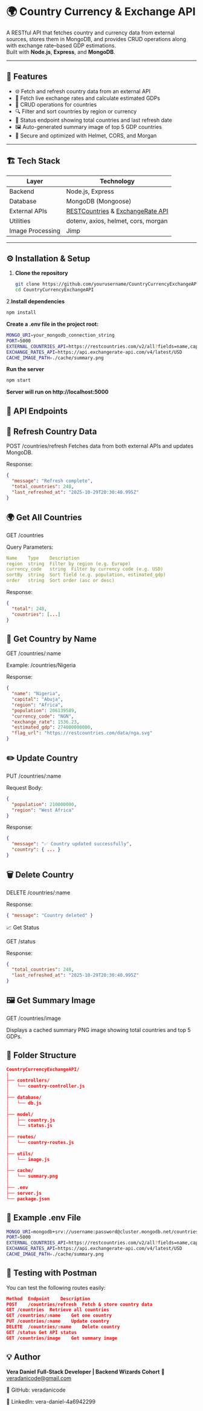 # 🌍 Country Currency & Exchange API

A RESTful API that fetches country and currency data from external sources, stores them in MongoDB, and provides CRUD operations along with exchange rate–based GDP estimations.  
Built with **Node.js**, **Express**, and **MongoDB**.

---

## 🚀 Features

- 🌐 Fetch and refresh country data from an external API  
- 💱 Fetch live exchange rates and calculate estimated GDPs  
- 🧾 CRUD operations for countries  
- 🔍 Filter and sort countries by region or currency  
- 🧩 Status endpoint showing total countries and last refresh date  
- 🖼️ Auto-generated summary image of top 5 GDP countries  
- 🧠 Secure and optimized with Helmet, CORS, and Morgan  

---

## 🏗️ Tech Stack

| Layer | Technology |
|-------|-------------|
| Backend | Node.js, Express |
| Database | MongoDB (Mongoose) |
| External APIs | [RESTCountries](https://restcountries.com/) & [ExchangeRate API](https://api.exchangerate-api.com/) |
| Utilities | dotenv, axios, helmet, cors, morgan |
| Image Processing | Jimp |

---

## ⚙️ Installation & Setup

1. **Clone the repository**
   ```bash
   git clone https://github.com/yourusername/CountryCurrencyExchangeAPI.git
   cd CountryCurrencyExchangeAPI
   ```
2.**Install dependencies**
```bash
npm install

```
**Create a .env file in the project root:**
```bash
MONGO_URI=your_mongodb_connection_string
PORT=5000
EXTERNAL_COUNTRIES_API=https://restcountries.com/v2/all?fields=name,capital,region,population,flag,currencies
EXCHANGE_RATES_API=https://api.exchangerate-api.com/v4/latest/USD
CACHE_IMAGE_PATH=./cache/summary.png
```

**Run the server**
```bash
npm start

```

**Server will run on http://localhost:5000**

📡 API Endpoints
---
🔁 Refresh Country Data
---
POST /countries/refresh
Fetches data from both external APIs and updates MongoDB.

Response:
```json
{
  "message": "Refresh complete",
  "total_countries": 248,
  "last_refreshed_at": "2025-10-29T20:30:40.995Z"
}
```
🌍 Get All Countries
---
GET /countries

Query Parameters:
```yaml
Name	Type	Description
region	string	Filter by region (e.g. Europe)
currency_code	string	Filter by currency code (e.g. USD)
sortBy	string	Sort field (e.g. population, estimated_gdp)
order	string	Sort order (asc or desc)
```
Response:
```json
{
  "total": 248,
  "countries": [...]
}
```
🔎 Get Country by Name
---
GET /countries/:name

Example:
/countries/Nigeria

Response:
```json
{
  "name": "Nigeria",
  "capital": "Abuja",
  "region": "Africa",
  "population": 206139589,
  "currency_code": "NGN",
  "exchange_rate": 1536.23,
  "estimated_gdp": 274000000000,
  "flag_url": "https://restcountries.com/data/nga.svg"
}
```
✏️ Update Country
---
PUT /countries/:name

Request Body:
```json
{
  "population": 210000000,
  "region": "West Africa"
}

```
Response:
```json
{
  "message": "✅ Country updated successfully",
  "country": { ... }
}
```
🗑️ Delete Country
---
DELETE /countries/:name

Response:
```json
{ "message": "Country deleted" }
```
📈 Get Status

GET /status

Response:
```json
{
  "total_countries": 248,
  "last_refreshed_at": "2025-10-29T20:30:40.995Z"
}
```
🖼️ Get Summary Image
---
GET /countries/image

Displays a cached summary PNG image showing total countries and top 5 GDPs.

🧠 Folder Structure
---
```json
CountryCurrencyExchangeAPI/
│
├── controllers/
│   └── country-controller.js
│
├── database/
│   └── db.js
│
├── model/
│   ├── country.js
│   └── status.js
│
├── routes/
│   └── country-routes.js
│
├── utils/
│   └── image.js
│
├── cache/
│   └── summary.png
│
├── .env
├── server.js
└── package.json
```
🧾 Example .env File
---
```bash
MONGO_URI=mongodb+srv://username:password@cluster.mongodb.net/countries
PORT=5000
EXTERNAL_COUNTRIES_API=https://restcountries.com/v2/all?fields=name,capital,region,population,flag,currencies
EXCHANGE_RATES_API=https://api.exchangerate-api.com/v4/latest/USD
CACHE_IMAGE_PATH=./cache/summary.png
```
🧪 Testing with Postman
---
You can test the following routes easily:
```json
Method	Endpoint	Description
POST	/countries/refresh	Fetch & store country data
GET	/countries	Retrieve all countries
GET	/countries/:name	Get one country
PUT	/countries/:name	Update country
DELETE	/countries/:name	Delete country
GET	/status	Get API status
GET	/countries/image	Get summary image
```
💡 Author
---
**Vera Daniel**
**Full-Stack Developer | Backend Wizards Cohort**
📧 veradanicode@gmail.com

🐙 GitHub: veradanicode

💼 LinkedIn: vera-daniel-4a6942299